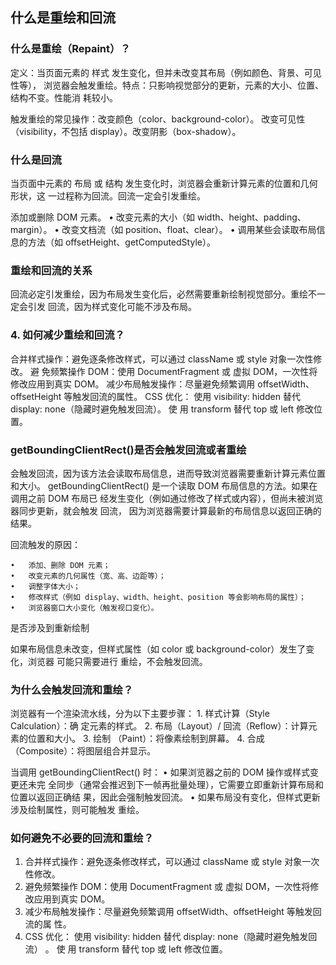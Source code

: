 ## 什么是重绘和回流

### 什么是重绘（Repaint）？

定义：当页面元素的 样式 发生变化，但并未改变其布局（例如颜色、背景、可见性等），
浏览器会触发重绘。特点：只影响视觉部分的更新，元素的大小、位置、结构不变。性能消
耗较小。

触发重绘的常见操作：改变颜色（color、background-color）。 改变可见性
（visibility，不包括 display）。改变阴影（box-shadow）。

### 什么是回流

当页面中元素的 布局 或 结构 发生变化时，浏览器会重新计算元素的位置和几何形状，这
一过程称为回流。回流一定会引发重绘。

添加或删除 DOM 元素。 • 改变元素的大小（如 width、height、padding、margin）。 •
改变文档流（如 position、float、clear）。 • 调用某些会读取布局信息的方法（如
offsetHeight、getComputedStyle）。

### 重绘和回流的关系

回流必定引发重绘，因为布局发生变化后，必然需要重新绘制视觉部分。重绘不一定会引发
回流，因为样式变化可能不涉及布局。

### 4. 如何减少重绘和回流？

合并样式操作：避免逐条修改样式，可以通过 className 或 style 对象一次性修改。 避
免频繁操作 DOM：使用 DocumentFragment 或 虚拟 DOM，一次性将修改应用到真实 DOM。
减少布局触发操作：尽量避免频繁调用 offsetWidth、offsetHeight 等触发回流的属性。
CSS 优化： 使用 visibility: hidden 替代 display: none（隐藏时避免触发回流）。 使
用 transform 替代 top 或 left 修改位置。

### getBoundingClientRect()是否会触发回流或者重绘

会触发回流，因为该方法会读取布局信息，进而导致浏览器需要重新计算元素位置和大小。
getBoundingClientRect() 是一个读取 DOM 布局信息的方法。如果在调用之前 DOM 布局已
经发生变化（例如通过修改了样式或内容），但尚未被浏览器同步更新，就会触发 回流，
因为浏览器需要计算最新的布局信息以返回正确的结果。

回流触发的原因：

    •	添加、删除 DOM 元素；
    •	改变元素的几何属性（宽、高、边距等）；
    •	调整字体大小；
    •	修改样式（例如 display、width、height、position 等会影响布局的属性）；
    •	浏览器窗口大小变化（触发视口变化）。

是否涉及到重新绘制

如果布局信息未改变，但样式属性（如 color 或 background-color）发生了变化，浏览器
可能只需要进行 重绘，不会触发回流。

### 为什么会触发回流和重绘？

浏览器有一个渲染流水线，分为以下主要步骤： 1. 样式计算（Style Calculation）：确
定元素的样式。 2. 布局（Layout）/ 回流（Reflow）：计算元素的位置和大小。 3. 绘制
（Paint）：将像素绘制到屏幕。 4. 合成（Composite）：将图层组合并显示。

当调用 getBoundingClientRect() 时： • 如果浏览器之前的 DOM 操作或样式变更还未完
全同步（通常会推迟到下一帧再批量处理），它需要立即重新计算布局和位置以返回正确结
果，因此会强制触发回流。 • 如果布局没有变化，但样式更新涉及绘制属性，则可能触发
重绘。

### 如何避免不必要的回流和重绘？

1.  合并样式操作：避免逐条修改样式，可以通过 className 或 style 对象一次性修改。
2.  避免频繁操作 DOM：使用 DocumentFragment 或 虚拟 DOM，一次性将修改应用到真实
    DOM。
3.  减少布局触发操作：尽量避免频繁调用 offsetWidth、offsetHeight 等触发回流的属
    性。
4.  CSS 优化： 使用 visibility: hidden 替代 display: none（隐藏时避免触发回流）
    。 使 用 transform 替代 top 或 left 修改位置。
